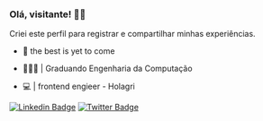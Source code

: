 ### Olá, visitante! 🤘🏼

Criei este perfil para registrar e compartilhar minhas experiências.

* 💬 the best is yet to come

* 👨🏻‍💻  | Graduando Engenharia da Computação <br />
* 💻 | frontend engieer - Holagri


[![Linkedin Badge](https://img.shields.io/badge/-LinkedIn-blue?style=flat-square&logo=Linkedin&logoColor=white&link=https://www.linkedin.com/in/elieltonbueno/)](https://www.linkedin.com/in/elieltonbueno/)
[![Twitter Badge](https://img.shields.io/badge/-Twitter-1ca0f1?style=flat-square&labelColor=1ca0f1&logo=twitter&logoColor=white&link=https://twitter.com/ELIELTONBUENO4)](https://twitter.com/ELIELTONBUENO4)
